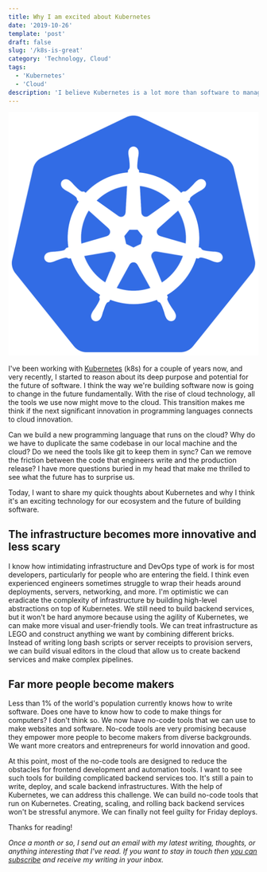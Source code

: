 ```yaml
---
title: Why I am excited about Kubernetes
date: '2019-10-26'
template: 'post'
draft: false
slug: '/k8s-is-great'
category: 'Technology, Cloud'
tags:
  - 'Kubernetes'
  - 'Cloud'
description: 'I believe Kubernetes is a lot more than software to manage containerized applications. In this blog post, I tried to share my thinking.'
---
```

<!-- Primary Meta Tags -->
<title>Why I am excited about Kubernetes</title>
<meta name="title" content="Why I am excited about Kubernetes">
<meta name="description" content="I believe Kubernetes is a lot more than software to manage containerized applications. In this blog post, I tried to share my thinking.">

<!-- Primary Meta Tags -->
<title>Why I am excited about Kubernetes - Tigran Hakobyan's personal blog</title>
<meta name="title" content="Why I am excited about Kubernetes - Tigran Hakobyan's personal blog">
<meta name="description" content="I believe Kubernetes is a lot more than software to manage containerized applications. In this blog post, I tried to share my thinking.">

<!-- Open Graph / Facebook -->
<meta property="og:type" content="website">
<meta property="og:url" content="https://tik.dev/k8s-is-great/">
<meta property="og:title" content="Why I am excited about Kubernetes - Tigran Hakobyan's personal blog">
<meta property="og:description" content="I believe Kubernetes is a lot more than software to manage containerized applications. In this blog post, I tried to share my thinking.">
<meta property="og:image" content="k8s.png">

<!-- Twitter -->
<meta property="twitter:card" content="summary_large_image">
<meta property="twitter:url" content="https://tik.dev/k8s-is-great/">
<meta property="twitter:title" content="Why I am excited about Kubernetes - Tigran Hakobyan's personal blog">
<meta property="twitter:description" content="I believe Kubernetes is a lot more than software to manage containerized applications. In this blog post, I tried to share my thinking.">
<meta property="twitter:image" content="k8s.png">

![Kubernetes Logo](k8s.png)

I've been working with [Kubernetes](https://kubernetes.io) (k8s) for a couple of years now, and very recently, I started to reason about its deep purpose and potential for the future of software. I think the way we're building software now is going to change in the future fundamentally. With the rise of cloud technology, all the tools we use now might move to the cloud. This transition makes me think if the next significant innovation in programming languages connects to cloud innovation.

Can we build a new programming language that runs on the cloud? Why do we have to duplicate the same codebase in our local machine and the cloud? Do we need the tools like git to keep them in sync? Can we remove the friction between the code that engineers write and the production release? I have more questions buried in my head that make me thrilled to see what the future has to surprise us.

Today, I want to share my quick thoughts about Kubernetes and why I think it's an exciting technology for our ecosystem and the future of building software.

## The infrastructure becomes more innovative and less scary
I know how intimidating infrastructure and DevOps type of work is for most developers, particularly for people who are entering the field. I think even experienced engineers sometimes struggle to wrap their heads around deployments, servers, networking, and more. I'm optimistic we can eradicate the complexity of infrastructure by building high-level abstractions on top of Kubernetes. We still need to build backend services, but it won't be hard anymore because using the agility of Kubernetes, we can make more visual and user-friendly tools. We can treat infrastructure as LEGO and construct anything we want by combining different bricks. Instead of writing long bash scripts or server receipts to provision servers, we can build visual editors in the cloud that allow us to create backend services and make complex pipelines.

## Far more people become makers
Less than 1% of the world's population currently knows how to write software. Does one have to know how to code to make things for computers? I don't think so. We now have no-code tools that we can use to make websites and software. No-code tools are very promising because they empower more people to become makers from diverse backgrounds. We want more creators and entrepreneurs for world innovation and good.

At this point, most of the no-code tools are designed to reduce the obstacles for frontend development and automation tools. I want to see such tools for building complicated backend services too. It's still a pain to write, deploy, and scale backend infrastructures. With the help of Kubernetes, we can address this challenge. We can build no-code tools that run on Kubernetes. Creating, scaling, and rolling back backend services won't be stressful anymore. We can finally not feel guilty for Friday deploys.

Thanks for reading!

*Once a month or so, I send out an email with my latest writing, thoughts, or anything interesting that I've read. If you want to stay in touch then [you can subscribe](https://tinyletter.com/tigranh) and receive my writing in your inbox.*


